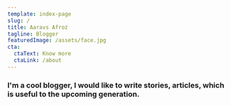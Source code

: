 ```yaml
---
template: index-page
slug: /
title: Aaravs Afroz
tagline: Blogger
featuredImage: /assets/face.jpg
cta:
  ctaText: Know more
  ctaLink: /about
---
```

### I'm a cool blogger, I would like to write stories, articles, which is useful to the upcoming generation.
